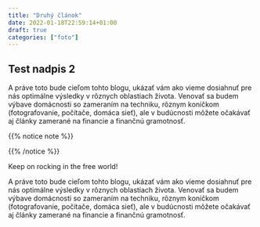 ```yaml
---
title: "Druhý článok"
date: 2022-01-18T22:59:14+01:00
draft: true
categories: ["foto"]
---
```


## Test nadpis 2

A práve toto bude cieľom tohto blogu, ukázať vám ako vieme dosiahnuť pre nás optimálne výsledky v rôznych oblastiach života. Venovať sa budem výbave domácnosti so zameraním na techniku, rôznym koníčkom (fotografovanie, počítače, domáca sieť), ale v budúcnosti môžete očakávať aj články zamerané na financie a finančnú gramotnosť.


{{% notice note %}}

{{% /notice %}}


Keep on rocking in the free world!

A práve toto bude cieľom tohto blogu, ukázať vám ako vieme dosiahnuť pre nás optimálne výsledky v rôznych oblastiach života. Venovať sa budem výbave domácnosti so zameraním na techniku, rôznym koníčkom (fotografovanie, počítače, domáca sieť), ale v budúcnosti môžete očakávať aj články zamerané na financie a finančnú gramotnosť.

